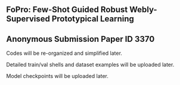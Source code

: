 ## FoPro: Few-Shot Guided Robust Webly-Supervised Prototypical Learning
## Anonymous Submission Paper ID 3370
Codes will be re-organized and simplified later.

Detailed train/val shells and dataset examples will be uploaded later.

Model checkpoints will be uploaded later.
